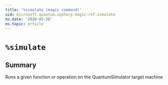 ```yaml
---
title: '%simulate (magic command)'
uid: microsoft.quantum.iqsharp.magic-ref.simulate
ms.date: '2020-05-28'
ms.topic: article
---
```


<!--
    NB: This file has been automatically generated from Microsoft.Quantum.IQSharp.Kernel.dll,
        please do not manually edit it.

    [DEBUG] JSON source:
        {"Name": "%simulate", "Documentation": {"Summary": "Runs a given function or operation on the QuantumSimulator target machine", "Full": null, "Description": null, "Remarks": null, "Examples": null, "SeeAlso": null}, "AssemblyName": "Microsoft.Quantum.IQSharp.Kernel"}
-->

# `%simulate`

## Summary

Runs a given function or operation on the QuantumSimulator target machine
